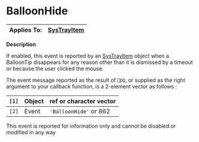 




<h1 class="heading"><span class="name">BalloonHide</span></h1>

| Applies To: | [SysTrayItem](../a-z/systrayitem.md) |
| --- | ---  |


**Description**


If enabled, this event is reported by an [SysTrayItem](../a-z/systrayitem.md) object when a BalloonTip disappears for any reason other than it is dismissed by a timeout or because the user clicked the mouse.


The event message reported as the result of `⎕DQ`, or supplied as the right argument to your callback function, is a 2-element vector as follows :


| `[1]` | Object | ref or character vector |
| --- | --- | ---  |
| `[2]` | Event | `'BalloonHide'` or 862 |


This event is reported for information only and cannot be disabled or modified in any way



